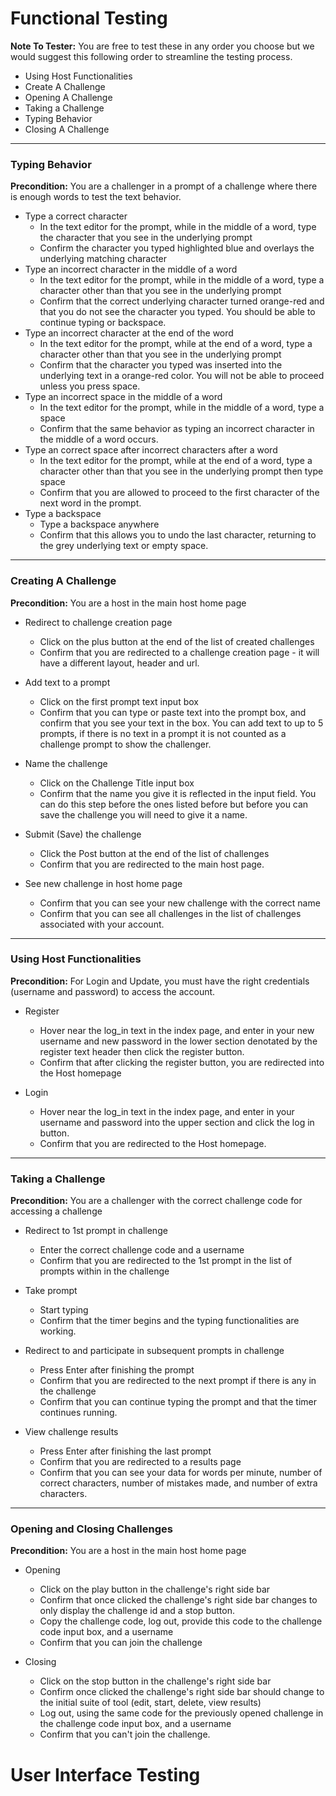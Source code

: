 # Functional Testing

**Note To Tester:** You are free to test these in any order you choose but we would suggest this following order to streamline the testing process.

- Using Host Functionalities
- Create A Challenge
- Opening A Challenge
- Taking a Challenge
- Typing Behavior
- Closing A Challenge

------

### Typing Behavior

**Precondition:** You are a challenger in a prompt of a challenge where there is enough words to test the text behavior.

- Type a correct character
  - In the text editor for the prompt, while in the middle of a word, type the character that you see in the underlying prompt
  - Confirm the character you typed highlighted blue and overlays the underlying matching character
- Type an incorrect character in the middle of a word
  - In the text editor for the prompt, while in the middle of a word, type a character other than that you see in the underlying prompt
  - Confirm that the correct underlying character turned orange-red and that you do not see the character you typed. You should be able to continue typing or backspace. 
- Type an incorrect character at the end of the word
  - In the text editor for the prompt, while at the end of a word, type a character other than that you see in the underlying prompt
  - Confirm that the character you typed was inserted into the underlying text in a orange-red color. You will not be able to proceed unless you press space.
- Type an incorrect space in the middle of a word
  - In the text editor for the prompt, while in the middle of a word, type a space 
  - Confirm that the same behavior as typing an incorrect character in the middle of a word occurs. 
- Type an correct space after incorrect characters after a word
  - In the text editor for the prompt, while at the end of a word, type a character other than that you see in the underlying prompt then type space 
  - Confirm that you are allowed to proceed to the first character of the next word in the prompt.
- Type a backspace
  - Type a backspace anywhere 
  - Confirm that this allows you to undo the last character, returning to the grey underlying text or empty space.


------

### Creating A Challenge

**Precondition:** You are a host in the main host home page

- Redirect to challenge creation page
  - Click on the plus button at the end of the list of created challenges
  - Confirm that you are redirected to a challenge creation page - it will have a different layout, header and url. 

- Add text to a prompt
  - Click on the first prompt text input box
  - Confirm that you can type or paste text into the prompt box, and confirm that you see your text in the box. You can add text to up to 5 prompts, if there is no text in a prompt it is not counted as a challenge prompt to show the challenger. 
- Name the challenge
  - Click on the Challenge Title input box
  - Confirm that the name you give it is reflected in the input field. You can do this step before the ones listed before but before you can save the challenge you will need to give it a name. 
- Submit (Save) the challenge
  - Click the Post button at the end of the list of challenges 
  - Confirm that you are redirected to the main host page.
- See new challenge in host home page
  - Confirm that you can see your new challenge with the correct name 
  - Confirm that you can see all challenges in the list of challenges associated with your account.

------

### Using Host Functionalities

**Precondition:** For Login and Update, you must have the right credentials (username and password) to access the account. 

- Register
  - Hover near the log_in text in the index page, and enter in your new username and new password in the lower section denotated by the register text header then click the register button. 
  - Confirm that after clicking the register button, you are redirected into the Host homepage

- Login
  - Hover near the log_in text in the index page, and enter in your username and password into the upper section and click the log in button. 
  - Confirm that you are redirected to the Host homepage.


------

### Taking a Challenge

**Precondition:** You are a challenger with the correct challenge code for accessing a challenge

- Redirect to 1st prompt in challenge
  - Enter the correct challenge code and a username
  - Confirm that you are redirected to the 1st prompt in the list of prompts within in the challenge

- Take prompt
  - Start typing
  - Confirm that the timer begins and the typing functionalities are working.

- Redirect to and participate in subsequent prompts in challenge
  - Press Enter after finishing the prompt
  - Confirm that you are redirected to the next prompt if there is any in the challenge
  - Confirm that you can continue typing the prompt and that the timer continues running.

- View challenge results
  - Press Enter after finishing the last prompt
  - Confirm that you are redirected to a results page
  - Confirm that you can see your data for words per minute, number of correct characters, number of mistakes made, and number of extra characters. 


------

### Opening and Closing Challenges

**Precondition:**  You are a host in the main host home page

- Opening 
  - Click on the play button in the challenge's right side bar
  - Confirm that once clicked the challenge's right side bar changes to only display the challenge id and a stop button. 
  - Copy the challenge code, log out, provide this code to the challenge code input box, and a username
  - Confirm that you can join the challenge

- Closing
  - Click on the stop button in the challenge's right side bar
  - Confirm once clicked the challenge's right side bar should change to the initial suite of tool (edit, start, delete, view results) 
  - Log out, using the same code for the previously opened challenge in the challenge code input box, and a username 
  - Confirm that you can't join the challenge.




# User Interface Testing